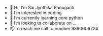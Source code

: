 - 👋 Hi, I’m Sai Jyothika Panuganti
- 👀 I’m interested in coding
- 🌱 I’m currently learning core python
- 💞️ I’m looking to collaborate on ...
- 📫To reach me call to number 9390606724

<!---
939060/939060 is a ✨ special ✨ repository because its `README.md` (this file) appears on your GitHub profile.
You can click the Preview link to take a look at your changes.
--->
